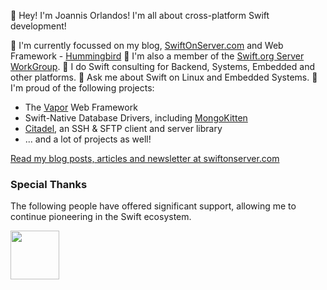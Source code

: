 👋 Hey! I'm Joannis Orlandos! I'm all about cross-platform Swift development!

👀 I'm currently focussed on my blog, [SwiftOnServer.com](https://swiftonserver.com) and Web Framework - [Hummingbird](https://hummingbird.codes)
🙌 I'm also a member of the [Swift.org Server WorkGroup](https://swift.org/sswg).
🧳 I do Swift consulting for Backend, Systems, Embedded and other platforms.
💬 Ask me about Swift on Linux and Embedded Systems.
🥳 I'm proud of the following projects:
- The [Vapor](https://vapor.codes) Web Framework
- Swift-Native Database Drivers, including [MongoKitten](https://github.com/orlandos-nl/MongoKitten)
- [Citadel](https://github.com/orlandos-nl/citadel), an SSH & SFTP client and server library
- ... and a lot of projects as well!

[Read my blog posts, articles and newsletter at swiftonserver.com](https://serversideswift.info)

### Special Thanks

The following people have offered significant support, allowing me to continue pioneering in the Swift ecosystem.

<a href="https://github.com/ultim8p"><img width="78" src="https://github.com/ultim8p.png" /></a>
